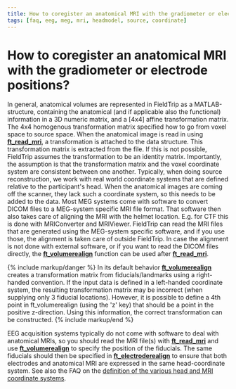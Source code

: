 ```yaml
---
title: How to coregister an anatomical MRI with the gradiometer or electrode positions?
tags: [faq, eeg, meg, mri, headmodel, source, coordinate]
---
```


# How to coregister an anatomical MRI with the gradiometer or electrode positions?

In general, anatomical volumes are represented in FieldTrip as a MATLAB-structure, containing the anatomical (and if applicable also the functional) information in a 3D numeric matrix, and a [4x4] affine transformation matrix. The 4x4 homogenous transformation matrix specified how to go from voxel space to source space. When the anatomical image is read in using **[ft_read_mri](https://github.com/fieldtrip/fieldtrip/blob/release/fileio/ft_read_mri.m)**, a transformation is attached to the data structure. This transformation matrix is extracted from the file. If this is not possible, FieldTrip assumes the transformation to be an identity matrix. Importantly, the assumption is that the transformation matrix and the voxel coordinate system are consistent between one another. Typically, when doing source reconstruction, we work with real world coordinate systems that are defined relative to the participant's head. When the anatomical images are coming off the scanner, they lack such a coordinate system, so this needs to be added to the data. Most MEG systems come with software to convert DICOM files to a MEG-system specific MRI file format. That software then also takes care of aligning the MRI with the helmet location. E.g. for CTF this is done with MRIConverter and MRIViewer. FieldTrip can read the MRI files that are generated using the MEG-system specific software, and if you use those, the alignment is taken care of outside FieldTrip. In case the alignment is not done with external software, or if you want to read the DICOM files directly, the **[ft_volumerealign](https://github.com/fieldtrip/fieldtrip/blob/release/ft_volumerealign.m)** function can be used after **[ft_read_mri](https://github.com/fieldtrip/fieldtrip/blob/release/fileio/ft_read_mri.m)**.

{% include markup/danger %}
In its default behavior **[ft_volumerealign](https://github.com/fieldtrip/fieldtrip/blob/release/ft_volumerealign.m)** creates a transformation matrix from fiducials/landmarks using a right-handed convention. If the input data is defined in a left-handed coordinate system, the resulting transformation matrix may be incorrect (when supplying only 3 fiducial locations). However, it is possible to define a 4th point in ft_volumerealign (using the 'z' key) that should be a point in the positive z-direction. Using this information, the correct transformation can be constructed.
{% include markup/end %}

EEG acquisition systems typically do not come with software to deal with anatomical MRIs, so you should read the MRI file(s) with **[ft_read_mri](https://github.com/fieldtrip/fieldtrip/blob/release/fileio/ft_read_mri.m)** and use **[ft_volumerealign](https://github.com/fieldtrip/fieldtrip/blob/release/ft_volumerealign.m)** to specify the position of the fiducials. The same fiducials should then be specified in **[ft_electroderealign](https://github.com/fieldtrip/fieldtrip/blob/release/ft_electroderealign.m)** to ensure that both electrodes and anatomical MRI are expressed in the same head-coordinate system. See also the FAQ on the [definition of the various head and MRI coordinate systems](/faq/coordsys).
